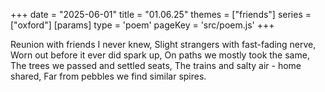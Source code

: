+++
date = "2025-06-01"
title = "01.06.25"
themes = ["friends"]
series = ["oxford"]
[params]
  type = 'poem'
  pageKey = 'src/poem.js'
+++

Reunion with friends I never knew,
Slight strangers with fast-fading nerve,
Worn out before it ever did spark up,
On paths we mostly took the same,
The trees we passed and settled seats,
The trains and salty air - home shared,
Far from pebbles we find similar spires.
